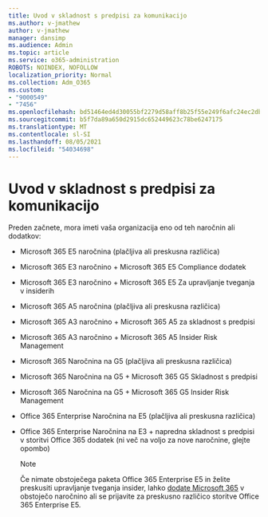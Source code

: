 ```yaml
---
title: Uvod v skladnost s predpisi za komunikacijo
ms.author: v-jmathew
author: v-jmathew
manager: dansimp
ms.audience: Admin
ms.topic: article
ms.service: o365-administration
ROBOTS: NOINDEX, NOFOLLOW
localization_priority: Normal
ms.collection: Adm_O365
ms.custom:
- "9000549"
- "7456"
ms.openlocfilehash: bd51464ed4d30055bf2279d58aff8b25f55e249f6afc24ec2db227a1e9bdfbad
ms.sourcegitcommit: b5f7da89a650d2915dc652449623c78be6247175
ms.translationtype: MT
ms.contentlocale: sl-SI
ms.lasthandoff: 08/05/2021
ms.locfileid: "54034698"
---
```

# <a name="get-started-with-communication-compliance"></a>Uvod v skladnost s predpisi za komunikacijo

Preden začnete, mora imeti vaša organizacija eno od teh naročnin ali dodatkov:

* Microsoft 365 E5 naročnina (plačljiva ali preskusna različica)
* Microsoft 365 E3 naročnino + Microsoft 365 E5 Compliance dodatek
* Microsoft 365 E3 naročnino + Microsoft 365 E5 Za upravljanje tveganja v insiderih
* Microsoft 365 A5 naročnina (plačljiva ali preskusna različica)
* Microsoft 365 A3 naročnino + Microsoft 365 A5 za skladnost s predpisi
* Microsoft 365 A3 naročnino + Microsoft 365 A5 Insider Risk Management
* Microsoft 365 Naročnina na G5 (plačljiva ali preskusna različica)
* Microsoft 365 Naročnina na G5 + Microsoft 365 G5 Skladnost s predpisi
* Microsoft 365 Naročnina na G5 + Microsoft 365 G5 Insider Risk Management
* Office 365 Enterprise Naročnina na E5 (plačljiva ali preskusna različica)
* Office 365 Enterprise Naročnina na E3 + napredna skladnost s predpisi v storitvi Office 365 dodatek (ni več na voljo za nove naročnine, glejte opombo)

    > [!NOTE]
    > Če nimate obstoječega paketa Office 365 Enterprise E5 in želite preskusiti upravljanje tveganja insider, lahko [dodate Microsoft 365](https://go.microsoft.com/fwlink/?linkid=2130508) v obstoječo naročnino ali se prijavite za preskusno različico storitve Office 365 Enterprise E5.
